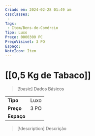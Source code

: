 ```yaml
---
Criado em: 2024-02-28 01:49 am
cssclasses:
 - 
Tags:
 - Item/Bens-de-Comércio
Tipo: Luxo
Preço: 0000300 PC
PreçoVisivel: 3 PO
Espaço: 
NoteIcon: Item
---
```

# [[0,5 Kg de Tabaco]]

> [!basic] Dados Básicos
> 
|            |     |
| ---------- |:---:|
| **Tipo**   |  Luxo   |
| **Preço**  |  3 PO   |
| **Espaço** |     |
>
 
> [!description] Descrição
> 
>
